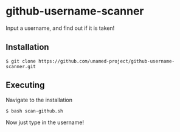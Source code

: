 # github-username-scanner
Input a username, and find out if it is taken!

## Installation
`$ git clone https://github.com/unamed-project/github-username-scanner.git`

## Executing
Navigate to the installation

`$ bash scan-github.sh`

Now just type in the username!
